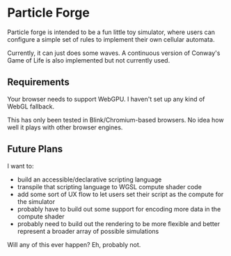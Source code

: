 # Particle Forge
Particle forge is intended to be a fun little toy simulator, where users can configure a simple set of rules to implement their own cellular automata. 

Currently, it can just does some waves. A continuous version of Conway's Game of Life is also implemented but not currently used.

## Requirements
Your browser needs to support WebGPU. I haven't set up any kind of WebGL fallback.

This has only been tested in Blink/Chromium-based browsers. No idea how well it plays with other browser engines.

## Future Plans
I want to:
- build an accessible/declarative scripting language 
- transpile that scripting language to WGSL compute shader code
- add some sort of UX flow to let users set their script as the compute for the simulator
- probably have to build out some support for encoding more data in the compute shader
- probably need to build out the rendering to be more flexible and better represent a broader array of possible simulations 

Will any of this ever happen? Eh, probably not.

